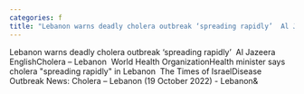 ```yaml
---
categories: f
title: "Lebanon warns deadly cholera outbreak ‘spreading rapidly’  Al Jazeera English"
---
```

Lebanon warns deadly cholera outbreak ‘spreading rapidly’&nbsp;&nbsp;Al Jazeera EnglishCholera – Lebanon&nbsp;&nbsp;World Health OrganizationHealth minister says cholera "spreading rapidly" in Lebanon&nbsp;&nbsp;The Times of IsraelDisease Outbreak News: Cholera – Lebanon (19 October 2022) - Lebanon&